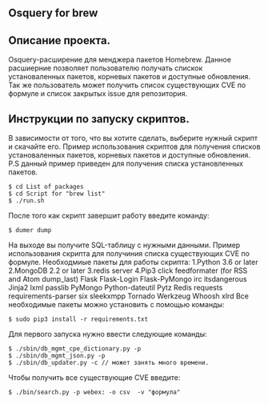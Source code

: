 ## Osquery for brew
## Описание проекта.
Osquery-расширение для менджера пакетов Homebrew. Данное расшиерние позволяет пользователю получать спискок установаленных пакетов, корневых пакетов и доступные обновления. Так же пользователь может получить список существующих CVE по формуле и список закрытых issue для репозитория.
## Инструкции по запуску скриптов.
В зависимости от того, что вы хотите сделать, выберите нужный скрипт и скачайте его.
Пример использования скриптов для получения списков установаленных пакетов, корневых пакетов и доступные обновления.
P.S данный пример приведен для получения списка установленных пакетов.
```ShellSession
$ cd List of packages 
$ cd Script for "brew list"
$ ./run.sh
```
После того как скрипт завершит работу введите команду:
```ShellSession
$ dumer dump
```
На выходе вы получите SQL-таблицу с нужными данными.
Пример использования скрипта для получиния списка существующих CVE по формуле.
Необходмиые пакеты для работы скрипта:
1.Python 3.6 or later
2.MongoDB 2.2 or later
3.redis server
4.Pip3
   click
   feedformater (for RSS and Atom dump_last) 
   Flask
   Flask-Login
   Flask-PyMongo
   irc
   itsdangerous
   Jinja2
   lxml
   passlib
   PyMongo
   Python-dateutil
   Pytz
   Redis
   requests
   requirements-parser
   six
   sleekxmpp
   Tornado
   Werkzeug
   Whoosh 
   xlrd
Все необходимые пакеты можно установить с помощью команды:
```ShellSession
$ sudo pip3 install -r requirements.txt
```
Для первого запуска нужно ввести следующие команды:
```ShellSession
$ ./sbin/db_mgmt_cpe_dictionary.py -p
$ ./sbin/db_mgmt_json.py -p
$ ./sbin/db_updater.py -c // может занять много времени.
```
Чтобы получить все существующие CVE введите:
```ShellSession
$ ./bin/search.py -p webex: -o csv  -v "формула"
```

